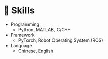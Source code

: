 # 💪 Skills
- Programming
  - Python, MATLAB, C/C++
- Framework
  - PyTorch, Robot Operating System (ROS)
- Language
  - Chinese, English
